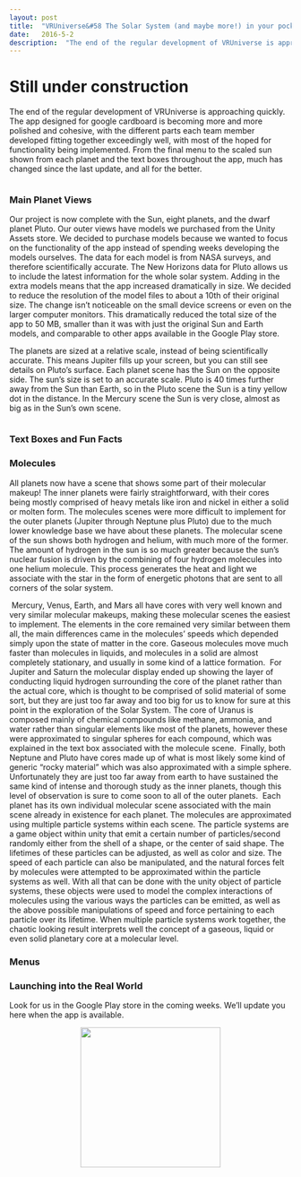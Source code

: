 ```yaml
---
layout: post
title:  "VRUniverse&#58 The Solar System (and maybe more!) in your pocket!"
date:   2016-5-2
description:  "The end of the regular development of VRUniverse is approaching quickly. The app designed for google cardboard is becoming more and more polished and cohesive, with the different parts each team member developed fitting together exceedingly well, with most of the hoped for functionality being implemented. From the final menu to the scaled sun shown from each planet and the text boxes throughout the app, much has changed since the last update, and all for the better."
---
```


# Still under construction

The end of the regular development of VRUniverse is approaching quickly. The app designed for google cardboard is becoming more and more polished and cohesive, with the different parts each team member developed fitting together exceedingly well, with most of the hoped for functionality being implemented. From the final menu to the scaled sun shown from each planet and the text boxes throughout the app, much has changed since the last update, and all for the better. 

<img src="{{ '/assets/img/blog2/main2d.png' | prepend: site.baseurl }}" alt="">

### Main Planet Views

Our project is now complete with the Sun, eight planets, and the dwarf planet Pluto.  Our outer views have models we purchased from the Unity Assets store.  We decided to purchase models because we wanted to focus on the functionality of the app instead of spending weeks developing the models ourselves.  The data for each model is from NASA surveys, and therefore scientifically accurate.  The New Horizons data for Pluto allows us to include the latest information for the whole solar system.  Adding in the extra models means that the app increased dramatically in size.  We decided to reduce the resolution of the model files to about a 10th of their original size.  The change isn’t noticeable on the small device screens or even on the larger computer monitors.  This dramatically reduced the total size of the app to 50 MB, smaller than it was with just the original Sun and Earth models, and comparable to other apps available in the Google Play store.

The planets are sized at a relative scale, instead of being scientifically accurate.  This means Jupiter fills up your screen, but you can still see details on Pluto’s surface.  Each planet scene has the Sun on the opposite side.  The sun’s size is set to an accurate scale. Pluto is 40 times further away from the Sun than Earth, so in the Pluto scene the Sun is a tiny yellow dot in the distance.  In the Mercury scene the Sun is very close, almost as big as in the Sun’s own scene.

<img src="{{ '/assets/img/blog2/plutosun2d.png' | prepend: site.baseurl }}" alt="">

### Text Boxes and Fun Facts

### Molecules 
All planets now have a scene that shows some part of their molecular makeup! The inner planets were fairly straightforward, with their cores being mostly comprised of heavy metals like iron and nickel in either a solid or molten form. The molecules scenes were more difficult to implement for the outer planets (Jupiter through Neptune plus Pluto) due to the much lower knowledge base we have about these planets. 
The molecular scene of the sun shows both hydrogen and helium, with much more of the former. The amount of hydrogen in the sun is so much greater because the sun’s nuclear fusion is driven by the combining of four hydrogen molecules into one helium molecule. This process generates the heat and light we associate with the star in the form of energetic photons that are sent to all corners of the solar system. 

<img src="{{ '/assets/img/blog2/suninside2d.png' | prepend: site.baseurl }}" alt="">
Mercury, Venus, Earth, and Mars all have cores with very well known and very similar molecular makeups, making these molecular scenes the easiest to implement. The elements in the core remained very similar between them all, the main differences came in the molecules’ speeds which depended simply upon the state of matter in the core. Gaseous molecules move much faster than molecules in liquids, and molecules in a solid are almost completely stationary, and usually in some kind of a lattice formation.

<img src="{{ '/assets/img/blog2/mercuryinside2d.png' | prepend: site.baseurl }}" alt="">
For Jupiter and Saturn the molecular display ended up showing the layer of conducting liquid hydrogen surrounding the core of the planet rather than the actual core, which is thought to be comprised of solid material of some sort, but they are just too far away and too big for us to know for sure at this point in the exploration of the Solar System.  
The core of Uranus is composed mainly of chemical compounds like methane, ammonia, and water rather than singular elements like most of the planets, however these were approximated to singular spheres for each compound, which was explained in the text box associated with the molecule scene.

<img src="{{ '/assets/img/blog2/uranusinside2d.png' | prepend: site.baseurl }}" alt="">
Finally, both Neptune and Pluto have cores made up of what is most likely some kind of generic “rocky material” which was also approximated with a simple sphere. Unfortunately they are just too far away from earth to have sustained the same kind of intense and thorough study as the inner planets, though this level of observation is sure to come soon to all of the outer planets. 

<img src="{{ '/assets/img/blog2/neptuneinside2d.png' | prepend: site.baseurl }}" alt="">
Each planet has its own individual molecular scene associated with the main scene already in existence for each planet. The molecules are approximated using multiple particle systems within each scene. The particle systems are a game object within unity that emit a certain number of particles/second randomly either from the shell of a shape, or the center of said shape. The lifetimes of these particles can be adjusted, as well as color and size. The speed of each particle can also be manipulated, and the natural forces felt by molecules were attempted to be approximated within the particle systems as well. With all that can be done with the unity object of particle systems, these objects were used to model the complex interactions of molecules using the various ways the particles can be emitted, as well as the above possible manipulations of speed and force pertaining to each particle over its lifetime. When multiple particle systems work together, the chaotic looking result interprets well the concept of a gaseous, liquid or even solid planetary core at a molecular level.

### Menus

### Launching into the Real World

Look for us in the Google Play store in the coming weeks.  We’ll update you here when the app is available.

<div style="text-align: center">
	<img src="{{ '/assets/img/blog2/icon1.png' | prepend: site.baseurl }}" alt="" width = "250">
</div>
